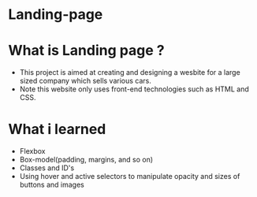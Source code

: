 # Landing-page
# What is Landing page ?
- This project is aimed at creating and designing a wesbite for a large sized company which sells various cars. 
- Note this website only uses front-end technologies such as HTML and CSS.
# What i learned 
- Flexbox
- Box-model(padding, margins, and so on)
- Classes and ID's
- Using hover and active selectors to manipulate opacity and sizes of buttons and images





